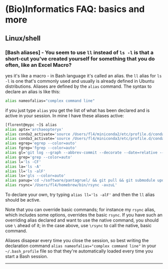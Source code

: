 # (Bio)Informatics FAQ: basics and more

## Linux/shell

### \[Bash aliases\] - You seem to use `ll` instead of `ls -l`  is that a short-cut you've created yourself for something that you do often, like an Excel Macro?

yes it's like a macro - in Bash language it's called an alias. the `ll` alias for `ls -l` is one that's commonly used and usually is already defined in Ubuntu distributions. Aliases are defined by the `alias` command. The syntax to declare an alias is like this:
```sh
alias nameofalias="complex command line"
```
if you just type `alias` you get the list of what has been declared and is active in your session. In mine I have these aliases active:
```sh
[florent@mypc ~]$ alias
alias aptx='archaeopteryx'
alias conda2_activate='source /Users/fl4/miniconda2/etc/profile.d/conda.sh && conda activate'
alias conda3_activate='source /Users/fl4/miniconda3/etc/profile.d/conda.sh && conda activate'
alias egrep='egrep --color=auto'
alias fgrep='fgrep --color=auto'
alias gl='git log --graph --abbrev-commit --decorate --date=relative --format=format:'\''%C(bold blue)%h%C(reset) - %C(bold green)(%ar)%C(reset) %C(white)%s%C(reset) %C(dim white)- %an%C(reset)%C(bold yellow)%d%C(reset)'\'' --all'
alias grep='grep --color=auto'
alias l='ls -CF'
alias la='ls -A'
alias ll='ls -alF'
alias ls='gls --color=auto'
alias panup='cd ~/software/pantagruel/ && git pull && git submodule update && cd -'
alias rsync='/Users/fl4/homebrew/bin/rsync -avzuL'
```
To declare your own, try typing `alias ll='ls -alF'` and then the `ll` alias should be active.

Note that you can override basic commands; for instance my `rsync` alias, which includes some options, overrides the basic `rsync`. 
If you have such an overriding alias declared and want to use the native command, you should use `\` ahead of it; in the case above, use `\rsync` to call the native, basic command.

Aliases disapear every time you close the session, so best writing the declaration command `alias nameofalias="complex command line"` in your `~/.bash_profile` file so that they're automatically loaded every time you start a Bash session.

_______
